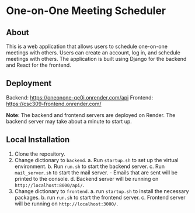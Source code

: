 # One-on-One Meeting Scheduler

## About
This is a web application that allows users to schedule one-on-one meetings with others. Users can create an account, log in, and schedule meetings with others. The application is built using Django for the backend and React for the frontend.

## Deployment
Backend: https://oneonone-qe0i.onrender.com/api
Frontend: https://csc309-frontend.onrender.com/

**Note**: The backend and frontend servers are deployed on Render. The backend server may take about a minute to start up.

## Local Installation
1. Clone the repository.
2. Change dictionary to `backend`.
    a. Run `startup.sh` to set up the virtual environment.
    b. Run `run.sh` to start the backend server.
    c. Run `mail_server.sh` to start the mail server.
        - Emails that are sent will be printed to the console.
    d. Backend server will be running on `http://localhost:8000/api/`.
3. Change dictionary to `frontend`.
    a. run `startup.sh` to install the necessary packages.
    b. run `run.sh` to start the frontend server.
    c. Frontend server will be running on `http://localhost:3000/`.
